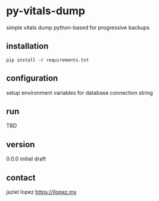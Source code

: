 # py-vitals-dump

simple vitals dump python-based for progressive backups

## installation

```
pip install -r requirements.txt
```

## configuration

setup environment variables for database connection string

## run

TBD

## version 

0.0.0 initial draft

## contact

jaziel lopez https://jlopez.mx

